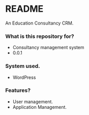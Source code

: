 # README #

An Education Consultancy CRM.

### What is this repository for? ###

* Consultancy management system
* 0.0.1

### System used. ###

* WordPress

### Features? ###

* User management.
* Application Management.